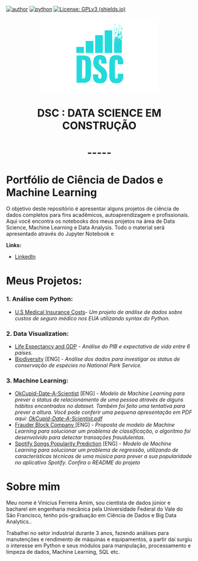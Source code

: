 [![author](https://img.shields.io/badge/vfamim-LinkedIn-blue.svg)](https://www.linkedin.com/in/vinicius-ferreira-amim-24275750/) [![python](https://img.shields.io/badge/python-v3.9-yellowgreen)](https://www.python.org/downloads/) [![License: GPLv3 (shields.io)](https://img.shields.io/badge/License-GPLv3-yellow.svg)](https://perso.crans.org/besson/LICENSE.html)



<p align = 'center'><img src="https://github.com/vfamim/Data-Science/blob/main/Logo/Artboard.jpg" style="zoom:100%;" /> </p>

# <p align ='center'>**DSC : DATA SCIENCE EM CONSTRUÇÃO**</p>

# <p align ='center'>-----</p>


# Portfólio de Ciência de Dados e Machine Learning

O objetivo deste repositório é apresentar alguns projetos de ciência de dados completos para fins acadêmicos, autoaprendizagem e profissionais. Aqui você encontra os notebooks dos meus projetos na área de Data Science, Machine Learning e Data Analysis. Todo o material será apresentado através do Jupyter Notebook e 



**Links:**

* [LinkedIn](https://www.linkedin.com/in/vfamim/)

  

# Meus Projetos:

### 1. Análise com Python:

* [U.S Medical Insurance Costs](https://github.com/vfamim/Data-Science/blob/main/U.S.%20Medical%20Insurance%20Costs/U.S.%20Medical%20Insurance%20Costs.ipynb)-  *Um projeto de análise de dados sobre custos de seguro médico nos EUA utilizando syntax do Python.*

### 2. Data Visualization:

* [Life Expectancy and GDP](https://github.com/vfamim/Data-Science/blob/main/Life-Expectancy-and-GDP-Starter/life_expectancy_gdp.ipynb) - *Análise do PIB e expectativa de vida entre 6 países.*
* [Biodiversity](https://github.com/vfamim/Data-Science/blob/main/Biodiversity/Biodiversity_DataViz.ipynb) [ENG] - *Análise dos dados para investigar os status de conservação de espécies no National Park Service.*

### 3. Machine Learning:
* [OkCupid-Date-A-Scientist](https://github.com/vfamim/Data-Science/blob/main/OKCupid-Date-A-Scientist/date-a-scientist.ipynb) [ENG] - *Modelo de Machine Learning para prever o status de relacionamento de uma pessoa através de alguns hábitos encontrados no dataset. Também foi feito uma tentativa para prever a altura. Você pode conferir uma pequena apresentação em PDF aqui: [OkCupid-Date-A-Scientist.pdf](https://github.com/vfamim/Data-Science/blob/main/OKCupid-Date-A-Scientist/Okcupid.pdf)*
* [Frauder Block Company ](https://github.com/vfamim/Data-Science/blob/main/Frauder%20Block%20Company/frauder_blocker.ipynb)[ENG] - *Proposta de modelo de Machine Learning para solucionar um problema de classificação, o algoritmo foi desenvolvido para detectar transações fraudulentas.*
* [Spotify Songs Popularity Prediction](https://github.com/vfamim/spotfy_dataset) [ENG] - *Modelo de Machine Learning para solucionar um problema de regressão, utilizando de características técnicas de uma música para prever a sua popularidade no aplicativo Spotify. Confira o README do projeto*

# Sobre mim

Meu nome é Vinicius Ferreira Amim, sou cientista de dados júnior e bacharel em engenharia mecânica pela Universidade Federal do Vale do São Francisco, tenho pós-graduação em Ciência de Dados e Big Data Analytics..

Trabalhei no setor industrial durante 3 anos, fazendo análises para manutenções e rendimento de máquinas e equipamentos, a partir daí surgiu o interesse em Python e seus módulos para manipulação, processamento e limpeza de dados,  Machine Learning, SQL etc.

